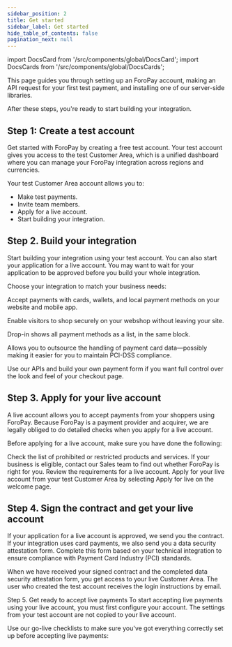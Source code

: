 ```yaml
---
sidebar_position: 2
title: Get started
sidebar_label: Get started
hide_table_of_contents: false
pagination_next: null
---
```


import DocsCard from '/src/components/global/DocsCard';
import DocsCards from '/src/components/global/DocsCards';

This page guides you through setting up an ForoPay account, making an API request for your first test payment, and installing one of our server-side libraries.

After these steps, you're ready to start building your integration.

## Step 1: Create a test account

Get started with ForoPay by creating a free test account. Your test account gives you access to the test Customer Area, which is a unified dashboard where you can manage your ForoPay integration across regions and currencies.

Your test Customer Area account allows you to:

- Make test payments.
- Invite team members.
- Apply for a live account.
- Start building your integration.

## Step 2. Build your integration

Start building your integration using your test account. You can also start your application for a live account. You may want to wait for your application to be approved before you build your whole integration.

Choose your integration to match your business needs:

<DocsCards>
  <DocsCard header="Hosted checkout page" href="/docs-portal/online_payments/accept_payments/hosted_checkout_page">
    <p>Accept payments with cards, wallets, and local payment methods on your website and mobile app.</p>
  </DocsCard>

  <DocsCard header="Popup" href="/docs-portal/online_payments/accept_payments/popup">
    <p>Enable visitors to shop securely on your webshop without leaving your site.
    </p>
  </DocsCard>

  <DocsCard header="Drop-in" href="/docs-portal/online_payments/accept_payments/drop_in">
    <p>Drop-in shows all payment methods as a list, in the same block.</p>
  </DocsCard>

  <DocsCard header="Hosted fields" href="/docs-portal/online_payments/accept_payments/hosted_fields">
    <p>Allows you to outsource the handling of payment card data—possibly making it easier for you to maintain PCI-DSS compliance.
    </p>
  </DocsCard>

  <DocsCard header="API only" href="/docs-portal/online_payments/accept_payments/api">
    <p>Use our APIs and build your own payment form if you want full control over the look and feel of your checkout page.</p>
  </DocsCard>
</DocsCards>

## Step 3. Apply for your live account

A live account allows you to accept payments from your shoppers using ForoPay. Because ForoPay is a payment provider and acquirer, we are legally obliged to do detailed checks when you apply for a live account.

Before applying for a live account, make sure you have done the following:

Check the list of prohibited or restricted products and services.
If your business is eligible, contact our Sales team to find out whether ForoPay is right for you.
Review the requirements for a live account.
Apply for your live account from your test Customer Area by selecting Apply for live on the welcome page.

## Step 4. Sign the contract and get your live account

If your application for a live account is approved, we send you the contract. If your integration uses card payments, we also send you a data security attestation form. Complete this form based on your technical integration to ensure compliance with Payment Card Industry (PCI) standards.

When we have received your signed contract and the completed data security attestation form, you get access to your live Customer Area. The user who created the test account receives the login instructions by email.


Step 5. Get ready to accept live payments
To start accepting live payments using your live account, you must first configure your account. The settings from your test account are not copied to your live account.

Use our go-live checklists to make sure you've got everything correctly set up before accepting live payments:
